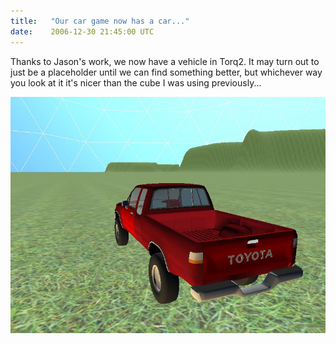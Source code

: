 ```yaml
---
title:   "Our car game now has a car..."
date:    2006-12-30 21:45:00 UTC
---
```


Thanks to Jason's work, we now have a vehicle in Torq2. It may turn out to just be a placeholder until we can find something better, but whichever way you look at it it's nicer than the cube I was using previously...

![](/assets/posts/cargame.jpg)